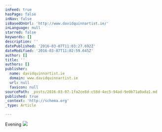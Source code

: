 ```yaml
---
inFeed: true
hasPage: false
inNav: false
isBasedOnUrl: 'http://www.davidquinnartist.ie/'
inLanguage: null
starred: false
keywords: []
description: ''
datePublished: '2016-03-07T11:03:27.692Z'
dateModified: '2016-03-07T11:02:59.645Z'
author: []
title: ''
authors: []
publisher:
  name: davidquinnartist.ie
  domain: www.davidquinnartist.ie
  url: null
  favicon: null
sourcePath: _posts/2016-03-07-1fa2ce8d-c58d-4ec5-94ad-9e0b71a0ada1.md
published: true
_context: 'http://schema.org'
_type: Article

---
```

Evening
![](http://www.davidquinnartist.ie/media/k2/items/cache/8fe3e0f34d3083cba6fe73d62a783d7f_L.jpg)